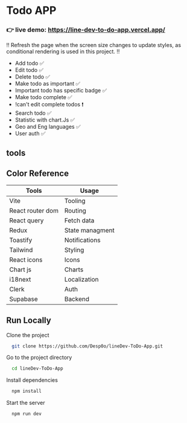 # Todo APP

### 👉 live demo: https://line-dev-to-do-app.vercel.app/

‼️ Refresh the page when the screen size changes to update styles, as conditional rendering is used in this project. ‼️

- Add todo ✅
- Edit todo ✅
- Delete todo ✅
- Make todo as important ✅
- Important todo has specific badge ✅
- Make todo complete ✅
- !can't edit complete todos ❗️
- Search todo ✅
- Statistic with chart.Js ✅
- Geo and Eng languages ✅
- User auth ✅

## tools

## Color Reference

| Tools             | Usage           |
| ---------------- | --------------- |
| Vite             | Tooling         |
| React router dom | Routing         |
| React query      | Fetch data      |
| Redux            | State managment |
| Toastify         | Notifications   |
| Tailwind         | Styling         |
| React icons      | Icons           |
| Chart js         | Charts          |
| i18next          | Localization    |
| Clerk            | Auth            |
| Supabase         | Backend         |



## Run Locally

Clone the project

```bash
  git clone https://github.com/Desp0o/lineDev-ToDo-App.git
```

Go to the project directory

```bash
  cd lineDev-ToDo-App
```

Install dependencies

```bash
  npm install
```

Start the server

```bash
  npm run dev
```
